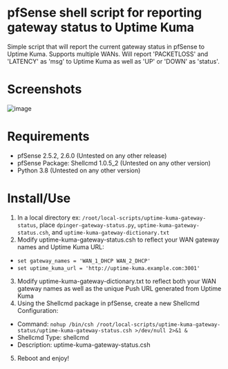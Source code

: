 # pfSense shell script for reporting gateway status to Uptime Kuma
Simple script that will report the current gateway status in pfSense to Uptime Kuma. Supports multiple WANs. Will report 'PACKETLOSS' and 'LATENCY' as 'msg' to Uptime Kuma as well as 'UP' or 'DOWN' as 'status'.

# Screenshots
![image](https://user-images.githubusercontent.com/23197375/167198311-1695aeed-4415-4925-b14d-24d688b2b273.png)

# Requirements
- pfSense 2.5.2, 2.6.0 (Untested on any other release)
- pfSense Package: Shellcmd 1.0.5_2 (Untested on any other version)
- Python 3.8 (Untested on any other version)

# Install/Use
1. In a local directory ex: `/root/local-scripts/uptime-kuma-gateway-status`, place `dpinger-gateway-status.py`, `uptime-kuma-gateway-status.csh`, and `uptime-kuma-gateway-dictionary.txt`
2. Modify uptime-kuma-gateway-status.csh to reflect your WAN gateway names and Uptime Kuma URL:
- `set gateway_names = 'WAN_1_DHCP WAN_2_DHCP'`
- `set uptime_kuma_url = 'http://uptime-kuma.example.com:3001'`
3. Modify uptime-kuma-gateway-dictionary.txt to reflect both your WAN gateway names as well as the unique Push URL generated from Uptime Kuma
4. Using the Shellcmd package in pfSense, create a new Shellcmd Configuration:
- Command: `nohup /bin/csh /root/local-scripts/uptime-kuma-gateway-status/uptime-kuma-gateway-status.csh >/dev/null 2>&1 &`
- Shellcmd Type: shellcmd
- Description: uptime-kuma-gateway-status.csh
5. Reboot and enjoy!
